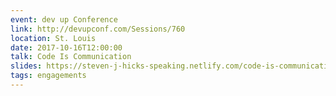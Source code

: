 ```yaml
---
event: dev up Conference
link: http://devupconf.com/Sessions/760
location: St. Louis
date: 2017-10-16T12:00:00
talk: Code Is Communication
slides: https://steven-j-hicks-speaking.netlify.com/code-is-communication/
tags: engagements
---
```

